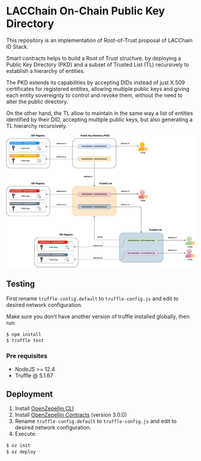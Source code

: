 # LACChain On-Chain Public Key Directory 

This repository is an implementation of Root-of-Trust proposal of LACChain ID Stack.

Smart contracts helps to build a Root of Trust structure, by deploying a Public Key Directory (PKD) and a subset of Trusted List (TL) recursively to establish a hierarchy of entities.

The PKD extends its capabilities by accepting DIDs instead of just X.509 certificates for registered entities, allowing multiple public keys and giving each entity sovereignty to control and revoke them, without the need to alter the public directory.

On the other hand, the TL allow to maintain in the same way a list of entities identified by their DID, accepting multiple public keys, but also generating a TL hierarchy recursively.

![PublicKeyDirectory](./_assets/PKD.png)

## Testing

First rename `truffle-config.default` to `truffle-config.js` and edit to desired network configuration.

Make sure you don't have another version of truffle installed globally, then run:

```bash
$ npm install
$ truffle test
```

### Pre requisites
- NodeJS >= 12.4
- Truffle @ 5.1.67

## Deployment

1. Install [OpenZepellin CLI](https://docs.openzeppelin.com/cli/2.7/)
2. Install [OpenZepellin Contracts](https://github.com/OpenZeppelin/openzeppelin-contracts) (version 3.0.0)
3. Rename `truffle-config.default` to `truffle-config.js` and edit to desired network configuration.
4. Execute:

```bash
$ oz init
$ oz deploy
```
